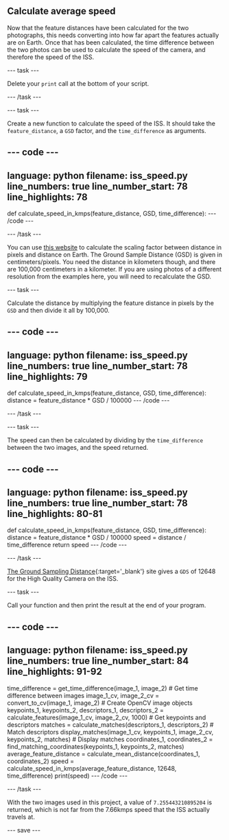 ## Calculate average speed

Now that the feature distances have been calculated for the two photographs, this needs converting into how far apart the features actually are on Earth. Once that has been calculated, the time difference between the two photos can be used to calculate the speed of the camera, and therefore the speed of the ISS.

--- task ---

Delete your `print` call at the bottom of your script.

--- /task ---

--- task ---

Create a new function to calculate the speed of the ISS. It should take the `feature_distance`, a `GSD` factor, and the `time_difference` as arguments.

--- code ---
---
language: python
filename: iss_speed.py
line_numbers: true
line_number_start: 78
line_highlights: 78
---
def calculate_speed_in_kmps(feature_distance, GSD, time_difference):
--- /code ---

--- /task ---

You can use [this website](https://www.3dflow.net/ground-sampling-distance-calculator/) to calculate the scaling factor between distance in pixels and distance on Earth. The Ground Sample Distance (GSD) is given in centimeters/pixels. You need the distance in kilometers though, and there are 100,000 centimeters in a kilometer. If you are using photos of a different resolution from the examples here, you will need to recalculate the GSD. 

--- task ---

Calculate the distance by multiplying the feature distance in pixels by the `GSD` and then divide it all by 100,000.

--- code ---
---
language: python
filename: iss_speed.py
line_numbers: true
line_number_start: 78
line_highlights: 79
---
def calculate_speed_in_kmps(feature_distance, GSD, time_difference):
    distance = feature_distance * GSD / 100000
--- /code ---

--- /task ---

--- task ---

The speed can then be calculated by dividing by the `time_difference` between the two images, and the speed returned.

--- code ---
---
language: python
filename: iss_speed.py
line_numbers: true
line_number_start: 78
line_highlights: 80-81
---
def calculate_speed_in_kmps(feature_distance, GSD, time_difference):
    distance = feature_distance * GSD / 100000
    speed = distance / time_difference
    return speed
--- /code ---

--- /task ---

[The Ground Sampling Distance](https://www.3dflow.net/ground-sampling-distance-calculator){:target='_blank'} site gives a `GDS` of 12648 for the High Quality Camera on the ISS.

--- task ---

Call your function and then print the result at the end of your program.

--- code ---
---
language: python
filename: iss_speed.py
line_numbers: true
line_number_start: 84
line_highlights: 91-92
---
time_difference = get_time_difference(image_1, image_2) # Get time difference between images
image_1_cv, image_2_cv = convert_to_cv(image_1, image_2) # Create OpenCV image objects
keypoints_1, keypoints_2, descriptors_1, descriptors_2 = calculate_features(image_1_cv, image_2_cv, 1000) # Get keypoints and descriptors
matches = calculate_matches(descriptors_1, descriptors_2) # Match descriptors
display_matches(image_1_cv, keypoints_1, image_2_cv, keypoints_2, matches) # Display matches
coordinates_1, coordinates_2 = find_matching_coordinates(keypoints_1, keypoints_2, matches)
average_feature_distance = calculate_mean_distance(coordinates_1, coordinates_2)
speed = calculate_speed_in_kmps(average_feature_distance, 12648, time_difference)
print(speed)
--- /code ---

--- /task ---

With the two images used in this project, a value of `7.255443210895204` is returned, which is not far from the 7.66kmps speed that the ISS actually travels at.

--- save ---
